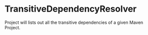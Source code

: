 # TransitiveDependencyResolver
Project will lists out all the transitive dependencies of a given Maven Project.
